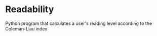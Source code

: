 # Readability
Python program that calculates a user's reading level according to the Coleman-Liau index
